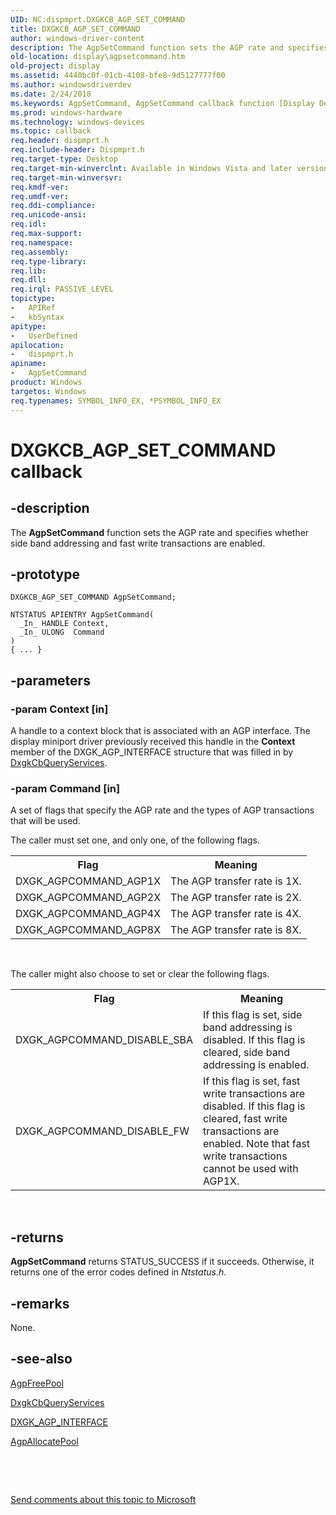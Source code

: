 ```yaml
---
UID: NC:dispmprt.DXGKCB_AGP_SET_COMMAND
title: DXGKCB_AGP_SET_COMMAND
author: windows-driver-content
description: The AgpSetCommand function sets the AGP rate and specifies whether side band addressing and fast write transactions are enabled.
old-location: display\agpsetcommand.htm
old-project: display
ms.assetid: 4440bc0f-01cb-4108-bfe8-9d5127777f00
ms.author: windowsdriverdev
ms.date: 2/24/2018
ms.keywords: AgpSetCommand, AgpSetCommand callback function [Display Devices], DXGKCB_AGP_SET_COMMAND, DpFunctions_7b0574a7-3c70-41e5-b7e7-908a86c2bccd.xml, display.agpsetcommand, dispmprt/AgpSetCommand
ms.prod: windows-hardware
ms.technology: windows-devices
ms.topic: callback
req.header: dispmprt.h
req.include-header: Dispmprt.h
req.target-type: Desktop
req.target-min-winverclnt: Available in Windows Vista and later versions of the Windows operating systems.
req.target-min-winversvr: 
req.kmdf-ver: 
req.umdf-ver: 
req.ddi-compliance: 
req.unicode-ansi: 
req.idl: 
req.max-support: 
req.namespace: 
req.assembly: 
req.type-library: 
req.lib: 
req.dll: 
req.irql: PASSIVE_LEVEL
topictype:
-	APIRef
-	kbSyntax
apitype:
-	UserDefined
apilocation:
-	dispmprt.h
apiname:
-	AgpSetCommand
product: Windows
targetos: Windows
req.typenames: SYMBOL_INFO_EX, *PSYMBOL_INFO_EX
---
```


# DXGKCB_AGP_SET_COMMAND callback


## -description


The <b>AgpSetCommand</b> function sets the AGP rate and specifies whether side band addressing and fast write transactions are enabled.


## -prototype


````
DXGKCB_AGP_SET_COMMAND AgpSetCommand;

NTSTATUS APIENTRY AgpSetCommand(
  _In_ HANDLE Context,
  _In_ ULONG  Command
)
{ ... }
````


## -parameters




### -param Context [in]

A handle to a context block that is associated with an AGP interface. The display miniport driver previously received this handle in the <b>Context</b> member of the DXGK_AGP_INTERFACE structure that was filled in by <a href="..\dispmprt\nc-dispmprt-dxgkcb_query_services.md">DxgkCbQueryServices</a>.


### -param Command [in]

A set of flags that specify the AGP rate and the types of AGP transactions that will be used.

The caller must set one, and only one, of the following flags.

<table>
<tr>
<th>Flag</th>
<th>Meaning</th>
</tr>
<tr>
<td>
DXGK_AGPCOMMAND_AGP1X

</td>
<td>
The AGP transfer rate is 1X.

</td>
</tr>
<tr>
<td>
DXGK_AGPCOMMAND_AGP2X

</td>
<td>
The AGP transfer rate is 2X.

</td>
</tr>
<tr>
<td>
DXGK_AGPCOMMAND_AGP4X

</td>
<td>
The AGP transfer rate is 4X.

</td>
</tr>
<tr>
<td>
DXGK_AGPCOMMAND_AGP8X

</td>
<td>
The AGP transfer rate is 8X.

</td>
</tr>
</table>
 

The caller might also choose to set or clear the following flags.

<table>
<tr>
<th>Flag</th>
<th>Meaning</th>
</tr>
<tr>
<td>
DXGK_AGPCOMMAND_DISABLE_SBA

</td>
<td>
If this flag is set, side band addressing is disabled. If this flag is cleared, side band addressing is enabled.

</td>
</tr>
<tr>
<td>
DXGK_AGPCOMMAND_DISABLE_FW

</td>
<td>
If this flag is set, fast write transactions are disabled. If this flag is cleared, fast write transactions are enabled. Note that fast write transactions cannot be used with AGP1X.

</td>
</tr>
</table>
 


## -returns



<b>AgpSetCommand</b> returns STATUS_SUCCESS if it succeeds. Otherwise, it returns one of the error codes defined in <i>Ntstatus.h</i>.




## -remarks



None.




## -see-also

<a href="..\dispmprt\nc-dispmprt-dxgkcb_agp_free_pool.md">AgpFreePool</a>



<a href="..\dispmprt\nc-dispmprt-dxgkcb_query_services.md">DxgkCbQueryServices</a>



<a href="..\dispmprt\ns-dispmprt-_dxgk_agp_interface.md">DXGK_AGP_INTERFACE</a>



<a href="..\dispmprt\nc-dispmprt-dxgkcb_agp_allocate_pool.md">AgpAllocatePool</a>



 

 

<a href="mailto:wsddocfb@microsoft.com?subject=Documentation%20feedback [display\display]:%20DXGKCB_AGP_SET_COMMAND callback function%20 RELEASE:%20(2/24/2018)&amp;body=%0A%0APRIVACY STATEMENT%0A%0AWe use your feedback to improve the documentation. We don't use your email address for any other purpose, and we'll remove your email address from our system after the issue that you're reporting is fixed. While we're working to fix this issue, we might send you an email message to ask for more info. Later, we might also send you an email message to let you know that we've addressed your feedback.%0A%0AFor more info about Microsoft's privacy policy, see http://privacy.microsoft.com/en-us/default.aspx." title="Send comments about this topic to Microsoft">Send comments about this topic to Microsoft</a>

